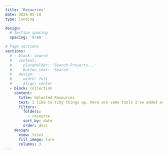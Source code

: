 ```yaml
---
title: 'Resources'
date: 2024-05-19
type: landing

design:
  # Section spacing
  spacing: '5rem'

# Page sections
sections:
  # - block: search
  #   content:
  #     placeholder: 'Search Projects...'
  #     button_text: 'Search'
  #   design:
  #     width: full
  #     align: center
  - block: collection
    content:
      title: Selected Resources
      text: I like to tidy things up. Here are some tools I've added over and over.
      filters:
        folders:
          - resource
        sort_by: date
        order: desc
    design:
      view: tiles
      fill_image: ture
      columns: 3
---
```

